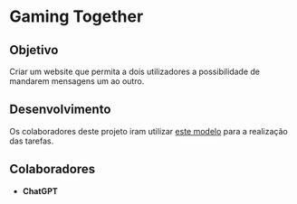 # Gaming Together
<!-- TODO: Inserir o Icon da aplicação aqui -->

## Objetivo
Criar um website que permita a dois utilizadores a possibilidade de mandarem mensagens um ao outro.

## Desenvolvimento
Os colaboradores deste projeto iram utilizar [este modelo](.github/CONTRIBUTING.md) para a realização das tarefas.

## Colaboradores
- **ChatGPT**
